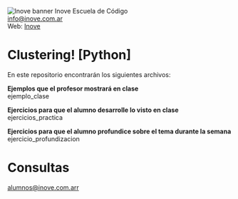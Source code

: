 ![Inove banner](/inove.jpg)
Inove Escuela de Código\
info@inove.com.ar\
Web: [Inove](http://inove.com.ar)

# Clustering! [Python]
En este repositorio encontrarán los siguientes archivos:

__Ejemplos que el profesor mostrará en clase__\
ejemplo_clase

__Ejercicios para que el alumno desarrolle lo visto en clase__\
ejercicios_practica

__Ejercicios para que el alumno profundice sobre el tema durante la semana__\
ejercicio_profundizacion


# Consultas
alumnos@inove.com.arr


